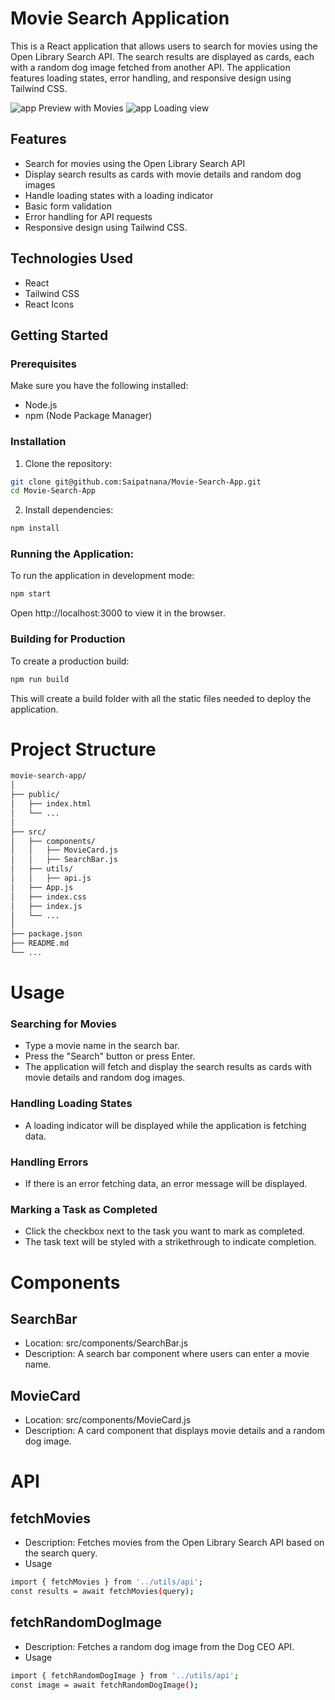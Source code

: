 # Movie Search Application

This is a React application that allows users to search for movies using the Open Library Search API. The search results are displayed as cards, each with a random dog image fetched from another API. The application features loading states, error handling, and responsive design using Tailwind CSS.

![app Preview with Movies](https://res.cloudinary.com/dxcob4mbd/image/upload/v1721318308/kxxi5hju34gcpdkwuy3a.png)
![app Loading view](https://res.cloudinary.com/dxcob4mbd/image/upload/v1721318298/jydo2kdvzqe9l8qo9dix.png)

## Features

- Search for movies using the Open Library Search API
- Display search results as cards with movie details and random dog images
- Handle loading states with a loading indicator
- Basic form validation
- Error handling for API requests
- Responsive design using Tailwind CSS.

## Technologies Used

- React
- Tailwind CSS
- React Icons

## Getting Started

### Prerequisites

Make sure you have the following installed:

- Node.js
- npm (Node Package Manager)

### Installation

1. Clone the repository:

```bash
git clone git@github.com:Saipatnana/Movie-Search-App.git
cd Movie-Search-App
```

2. Install dependencies:

```bash
npm install
```
### Running the Application:

To run the application in development mode:
```bash
npm start
```
Open http://localhost:3000 to view it in the browser.

### Building for Production

To create a production build:

```bash
npm run build
```

This will create a build folder with all the static files needed to deploy the application.

# Project Structure
```bash
movie-search-app/
│
├── public/
│   ├── index.html
│   └── ...
│
├── src/
│   ├── components/
│   │   ├── MovieCard.js
│   │   ├── SearchBar.js
│   ├── utils/
│   │   ├── api.js
│   ├── App.js
│   ├── index.css
│   ├── index.js
│   └── ...
│
├── package.json
├── README.md
└── ...

```

# Usage
### Searching for Movies
- Type a movie name in the search bar.
- Press the "Search" button or press Enter.
- The application will fetch and display the search results as cards with movie details and random dog images.
### Handling Loading States
- A loading indicator will be displayed while the application is fetching data.
### Handling Errors
- If there is an error fetching data, an error message will be displayed.
### Marking a Task as Completed
- Click the checkbox next to the task you want to mark as completed.
- The task text will be styled with a strikethrough to indicate completion.

# Components
## SearchBar
- Location: src/components/SearchBar.js
- Description: A search bar component where users can enter a movie name.
## MovieCard
- Location: src/components/MovieCard.js
- Description: A card component that displays movie details and a random dog image.

# API
## fetchMovies
- Description: Fetches movies from the Open Library Search API based on the search query.
- Usage
``` bash
import { fetchMovies } from '../utils/api';
const results = await fetchMovies(query);

```
## fetchRandomDogImage
- Description: Fetches a random dog image from the Dog CEO API.
- Usage
``` bash
import { fetchRandomDogImage } from '../utils/api';
const image = await fetchRandomDogImage();
```
